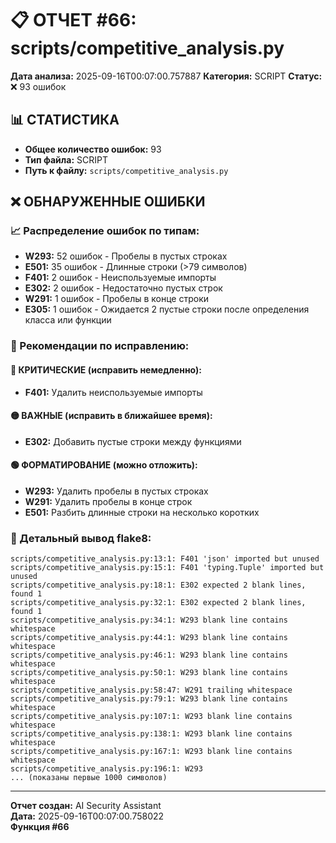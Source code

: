 # 📋 ОТЧЕТ #66: scripts/competitive_analysis.py

**Дата анализа:** 2025-09-16T00:07:00.757887
**Категория:** SCRIPT
**Статус:** ❌ 93 ошибок

## 📊 СТАТИСТИКА

- **Общее количество ошибок:** 93
- **Тип файла:** SCRIPT
- **Путь к файлу:** `scripts/competitive_analysis.py`

## ❌ ОБНАРУЖЕННЫЕ ОШИБКИ

### 📈 Распределение ошибок по типам:

- **W293:** 52 ошибок - Пробелы в пустых строках
- **E501:** 35 ошибок - Длинные строки (>79 символов)
- **F401:** 2 ошибок - Неиспользуемые импорты
- **E302:** 2 ошибок - Недостаточно пустых строк
- **W291:** 1 ошибок - Пробелы в конце строки
- **E305:** 1 ошибок - Ожидается 2 пустые строки после определения класса или функции

### 🎯 Рекомендации по исправлению:

#### 🔴 КРИТИЧЕСКИЕ (исправить немедленно):
- **F401:** Удалить неиспользуемые импорты

#### 🟡 ВАЖНЫЕ (исправить в ближайшее время):
- **E302:** Добавить пустые строки между функциями

#### 🟢 ФОРМАТИРОВАНИЕ (можно отложить):
- **W293:** Удалить пробелы в пустых строках
- **W291:** Удалить пробелы в конце строк
- **E501:** Разбить длинные строки на несколько коротких

### 📝 Детальный вывод flake8:

```
scripts/competitive_analysis.py:13:1: F401 'json' imported but unused
scripts/competitive_analysis.py:15:1: F401 'typing.Tuple' imported but unused
scripts/competitive_analysis.py:18:1: E302 expected 2 blank lines, found 1
scripts/competitive_analysis.py:32:1: E302 expected 2 blank lines, found 1
scripts/competitive_analysis.py:34:1: W293 blank line contains whitespace
scripts/competitive_analysis.py:44:1: W293 blank line contains whitespace
scripts/competitive_analysis.py:46:1: W293 blank line contains whitespace
scripts/competitive_analysis.py:50:1: W293 blank line contains whitespace
scripts/competitive_analysis.py:58:47: W291 trailing whitespace
scripts/competitive_analysis.py:79:1: W293 blank line contains whitespace
scripts/competitive_analysis.py:107:1: W293 blank line contains whitespace
scripts/competitive_analysis.py:138:1: W293 blank line contains whitespace
scripts/competitive_analysis.py:167:1: W293 blank line contains whitespace
scripts/competitive_analysis.py:196:1: W293
... (показаны первые 1000 символов)
```

---
**Отчет создан:** AI Security Assistant  
**Дата:** 2025-09-16T00:07:00.758022  
**Функция #66**
